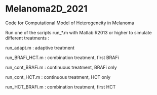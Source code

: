 # Melanoma2D_2021

Code for Computational Model of Heterogeneity in Melanoma

Run one of the scripts run_*.m with Matlab R2013 or higher to simulate different treatments :

run_adapt.m : adaptive treatment

run_BRAFi_HCT.m : combination treatment, first BRAFi

run_cont_BRAFi.m : continuous treatment, BRAFi only

run_cont_HCT.m : continuous treatment, HCT only

run_HCT_BRAFi.m : combination treatment, first HCT
